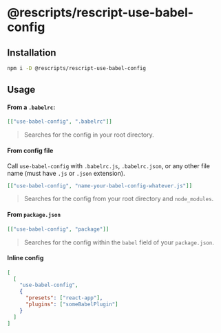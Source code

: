 # @rescripts/rescript-use-babel-config

## Installation

```sh
npm i -D @rescripts/rescript-use-babel-config
```

## Usage

#### From a `.babelrc`:

```json
[["use-babel-config", ".babelrc"]]
```

> Searches for the config in your root directory.

#### From config file

Call `use-babel-config` with `.babelrc.js`, `.babelrc.json`, or any other file name (must have `.js` or `.json` extension).

```json
[["use-babel-config", "name-your-babel-config-whatever.js"]]
```

> Searches for the config from your root directory and `node_modules`.

#### From `package.json`

```json
[["use-babel-config", "package"]]
```

> Searches for the config within the `babel` field of your `package.json`.

#### Inline config

```json
[
  [
    "use-babel-config",
    {
      "presets": ["react-app"],
      "plugins": ["someBabelPlugin"]
    }
  ]
]
```
